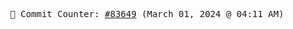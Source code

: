 <p align="center">
    <samp>
        📮 Commit Counter: <a href="https://github.com/Javascript-void0/Javascript-void0/commits/main">#83649</a> (March 01, 2024 @ 04:11 AM)
    </samp>
</p>